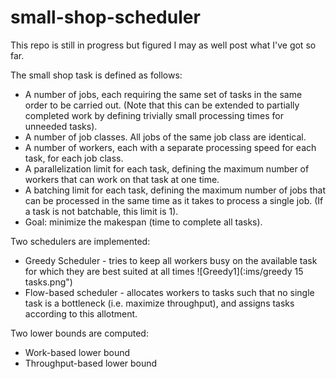 # small-shop-scheduler
This repo is still in progress but figured I may as well post what I've got so far.

The small shop task is defined as follows:

-  A number of jobs, each requiring the same set of tasks in the same order to be carried out. (Note that this can be extended to partially completed work by defining trivially small processing times for unneeded tasks).
-  A number of job classes. All jobs of the same job class are identical.
-  A number of workers, each with a separate processing speed for each task, for each job class.
-  A parallelization limit for each task, defining the maximum number of workers that can work on that task at one time.
-  A batching limit for each task, defining the maximum number of jobs that can be processed in the same time as it takes to process a single job. (If a task is not batchable, this limit is 1).
- Goal: minimize the makespan (time to complete all tasks).

Two schedulers are implemented:
- Greedy Scheduler - tries to keep all workers busy on the available task for which they are best suited at all times
![Greedy1](:ims/greedy 15 tasks.png")
- Flow-based scheduler - allocates workers to tasks such that no single task is a bottleneck (i.e. maximize throughput), and assigns tasks according to this allotment.

Two lower bounds are computed:
- Work-based lower bound 
- Throughput-based lower bound

